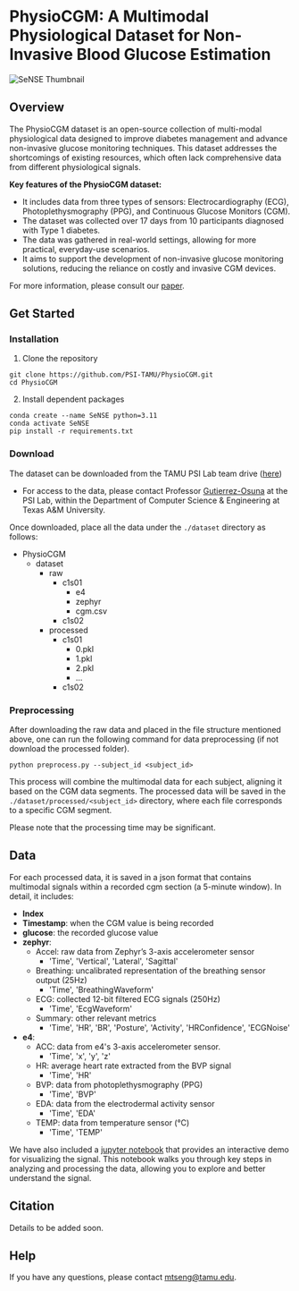 # PhysioCGM: A Multimodal Physiological Dataset for Non-Invasive Blood Glucose Estimation


![SeNSE Thumbnail](https://github.com/user-attachments/assets/03450364-244d-462e-8907-fb2ae5f7c765)

## Overview

The PhysioCGM dataset is an open-source collection of multi-modal physiological data designed to improve diabetes management and advance non-invasive glucose monitoring techniques. This dataset addresses the shortcomings of existing resources, which often lack comprehensive data from different physiological signals.

<b>Key features of the PhysioCGM dataset:</b>

* It includes data from three types of sensors: Electrocardiography (ECG), Photoplethysmography (PPG), and Continuous Glucose Monitors (CGM).
* The dataset was collected over 17 days from 10 participants diagnosed with Type 1 diabetes.
* The data was gathered in real-world settings, allowing for more practical, everyday-use scenarios.
* It aims to support the development of non-invasive glucose monitoring solutions, reducing the reliance on costly and invasive CGM devices.

For more information, please consult our [paper]().

## Get Started

### Installation
1. Clone the repository
```
git clone https://github.com/PSI-TAMU/PhysioCGM.git
cd PhysioCGM
```
2. Install dependent packages
```
conda create --name SeNSE python=3.11
conda activate SeNSE
pip install -r requirements.txt
```

### Download
The dataset can be downloaded from the TAMU PSI Lab team drive ([here](https://drive.google.com/drive/folders/1mhMKXQ0gxlSJbl-QSILOjKy6GzHqUGJc?usp=drive_link))

* For access to the data, please contact Professor [Gutierrez-Osuna](mailto:rgutier@cse.tamu.edu) at the PSI Lab, within the Department of Computer Science & Engineering at Texas A&M University.

Once downloaded, place all the data under the ```./dataset``` directory as follows:
- PhysioCGM
  - dataset
    - raw
      - c1s01
        - e4
        - zephyr
        - cgm.csv
      - c1s02
    - processed
      - c1s01
        - 0.pkl
        - 1.pkl
        - 2.pkl
        - ...
      - c1s02
        

### Preprocessing
After downloading the raw data and placed in the file structure mentioned above, one can run the following command for data preprocessing (if not download the processed folder).
```
python preprocess.py --subject_id <subject_id>
```
This process will combine the multimodal data for each subject, aligning it based on the CGM data segments. The processed data will be saved in the ```./dataset/processed/<subject_id>``` directory, where each file corresponds to a specific CGM segment. 

Please note that the processing time may be significant.

## Data
For each processed data, it is saved in a json format that contains multimodal signals within a recorded cgm section (a 5-minute window). In detail, it includes:
* <b>Index</b>
* <b>Timestamp</b>: when the CGM value is being recorded
* <b>glucose</b>: the recorded glucose value
* <b>zephyr</b>:
    * Accel: raw data from Zephyr’s 3-axis accelerometer sensor
        * 'Time', 'Vertical', 'Lateral', 'Sagittal'
    * Breathing: uncalibrated representation of the breathing sensor output (25Hz)
        * 'Time', 'BreathingWaveform'
    * ECG: collected 12-bit filtered ECG signals (250Hz)
        * 'Time', 'EcgWaveform'
    * Summary: other relevant metrics
        * 'Time', 'HR', 'BR', 'Posture', 'Activity', 'HRConfidence', 'ECGNoise'
* <b>e4</b>: 
    * ACC: data from e4's 3-axis accelerometer sensor.
        * 'Time', 'x', 'y', 'z'
    * HR: average heart rate extracted from the BVP signal
        * 'Time', 'HR'
    * BVP: data from photoplethysmography (PPG)
        * 'Time', 'BVP'
    * EDA: data from the electrodermal activity sensor
        * 'Time', 'EDA'
    * TEMP: data from temperature sensor (°C)
        * 'Time', 'TEMP'

We have also included a [jupyter notebook](./notebooks/visualize.ipynb) that provides an interactive demo for visualizing the signal. This notebook walks you through key steps in analyzing and processing the data, allowing you to explore and better understand the signal.

## Citation
Details to be added soon.


## Help
If you have any questions, please contact [mtseng@tamu.edu](mailto:rgutier@cse.tamu.edu).
